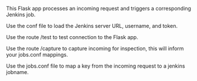 This Flask app processes an incoming request and triggers a corresponding Jenkins job.

Use the conf file to load the Jenkins server URL, username, and token.

Use the route /test to test connection to the Flask app.

Use the route /capture to capture incoming for inspection, this will inform your jobs.conf mappings.

Use the jobs.conf file to map a key from the incoming request to a jenkins jobname.

